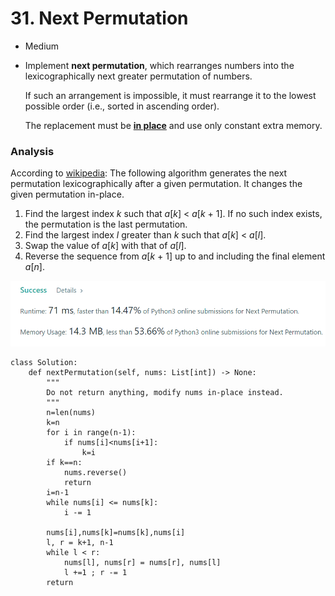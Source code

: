 # 31. Next Permutation

* Medium
*   Implement **next permutation**, which rearranges numbers into the lexicographically next greater permutation of numbers.

    If such an arrangement is impossible, it must rearrange it to the lowest possible order (i.e., sorted in ascending order).

    The replacement must be [**in place**](http://en.wikipedia.org/wiki/In-place\_algorithm) and use only constant extra memory.

### Analysis

According to [wikipedia](https://en.wikipedia.org/wiki/Permutation#Generation\_in\_lexicographic\_order): The following algorithm generates the next permutation lexicographically after a given permutation. It changes the given permutation in-place.

1. Find the largest index _k_ such that _a_\[_k_] < _a_\[_k_ + 1]. If no such index exists, the permutation is the last permutation.
2. Find the largest index _l_ greater than _k_ such that _a_\[_k_] < _a_\[_l_].
3. Swap the value of _a_\[_k_] with that of _a_\[_l_].
4. Reverse the sequence from _a_\[_k_ + 1] up to and including the final element _a_\[_n_].

![](<../.gitbook/assets/image (15) (1) (1) (1) (1).png>)

```
class Solution:
    def nextPermutation(self, nums: List[int]) -> None:
        """
        Do not return anything, modify nums in-place instead.
        """
        n=len(nums)
        k=n
        for i in range(n-1):
            if nums[i]<nums[i+1]:
                k=i
        if k==n:
            nums.reverse()
            return 
        i=n-1
        while nums[i] <= nums[k]:
            i -= 1

        nums[i],nums[k]=nums[k],nums[i]
        l, r = k+1, n-1  
        while l < r:
            nums[l], nums[r] = nums[r], nums[l]
            l +=1 ; r -= 1
        return 
```

